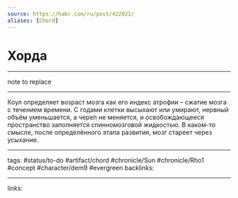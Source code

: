 ```yaml
---
source: https://habr.com/ru/post/422021/
aliases: [Chord]
---
```

# Хорда
---
note to replace

---
Коул определяет возраст мозга как его индекс атрофии – сжатие мозга с течением времени. С годами клетки высыхают или умирают, нервный объём уменьшается, а череп не меняется, и освобождающееся пространство заполняется спинномозговой жидкостью. В каком-то смысле, после определённого этапа развития, мозг стареет через усыхание.

---
tags: #status/to-do #artifact/chord #chronicle/Sun #chronicle/Rho1 #concept #character/dem9 #evergreen 
backlinks:

---
links: